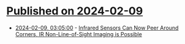 # [Published on 2024-02-09](index.md)

* [2024-02-09, 03:05:00](https://soylentnews.org/article.pl?sid=24/02/07/163228&from=rss) - [Infrared Sensors Can Now Peer Around Corners,  IR Non-Line-of-Sight Imaging is Possible](https://soylentnews.org/article.pl?sid=24/02/07/163228&from=rss)
